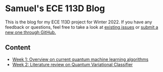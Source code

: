 # Samuel's ECE 113D Blog

This is the blog for my ECE 113D project for Winter 2022. If you have any feedback or questions, feel free to take a look at [existing issues](https://github.com/leumasli/EE113D-Blog/issues) or [submit a new one through GitHub.](https://github.com/leumasli/EE113D-Blog/issues/new)

## Content

- [Week 1: Overview on current quantum machine learning algorithms](week1.html)
- [Week 2: Literature review on  Quantum Variational Classifier](week2.html)

